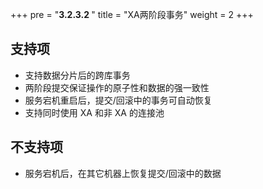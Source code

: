 +++
pre = "<b>3.2.3.2 </b>"
title = "XA两阶段事务"
weight = 2
+++

## 支持项

* 支持数据分片后的跨库事务
* 两阶段提交保证操作的原子性和数据的强一致性
* 服务宕机重启后，提交/回滚中的事务可自动恢复
* 支持同时使用 XA 和非 XA 的连接池

## 不支持项

* 服务宕机后，在其它机器上恢复提交/回滚中的数据
